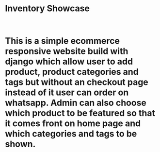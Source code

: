 <h1>Inventory Showcase<h1><br>
This is a simple ecommerce responsive website build with django which allow user to add product, product categories and tags but without an checkout page instead of it user can order on whatsapp. Admin can also choose which product to be featured so that it comes front on home page and which categories and tags to be shown.
